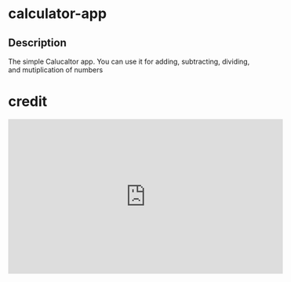 # calculator-app

## Description 
The simple Calucaltor app. You can use it for adding, subtracting, dividing, and mutiplication of numbers 


# credit 
<iframe width="560" height="315" src="https://www.youtube.com/embed/j59qQ7YWLxw" title="YouTube video player" frameborder="0" allow="accelerometer; autoplay; clipboard-write; encrypted-media; gyroscope; picture-in-picture" allowfullscreen></iframe>
